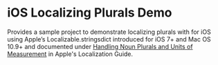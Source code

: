 # iOS Localizing Plurals Demo

Provides a sample project to demonstrate localizing plurals with for iOS using
Apple’s Localizable.stringsdict introduced for iOS 7+ and Mac OS 10.9+ and documented
under [Handling Noun Plurals and Units of Measurement][0] in Apple's Localization Guide.



[0]: https://developer.apple.com/library/ios/documentation/MacOSX/Conceptual/BPInternational/LocalizingYourApp/LocalizingYourApp.html#//apple_ref/doc/uid/10000171i-CH5-SW10
